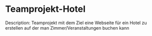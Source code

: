 # Teamprojekt-Hotel
Description: Teamprojekt mit dem Ziel eine Webseite für ein Hotel zu erstellen auf der man Zimmer/Veranstaltungen buchen kann
